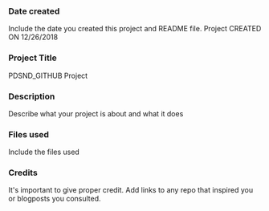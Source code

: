 ### Date created
Include the date you created this project and README file.
Project CREATED ON 12/26/2018

### Project Title
PDSND_GITHUB Project

### Description
Describe what your project is about and what it does

### Files used
Include the files used

### Credits
It's important to give proper credit. Add links to any repo that inspired you or blogposts you consulted.
